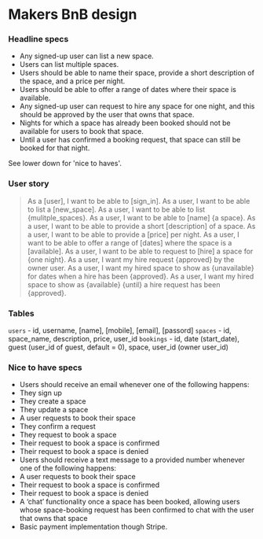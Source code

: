 # Makers BnB design

### Headline specs

- Any signed-up user can list a new space.
- Users can list multiple spaces.
- Users should be able to name their space, provide a short description of the space, and a price per night.
- Users should be able to offer a range of dates where their space is available.
- Any signed-up user can request to hire any space for one night, and this should be approved by the user that owns that space.
- Nights for which a space has already been booked should not be available for users to book that space.
- Until a user has confirmed a booking request, that space can still be booked for that night.

See lower down for 'nice to haves'.

### User story

> As a [user], I want to be able to [sign_in].
> As a user, I want to be able to list a [new_space].
> As a user, I want to be able to list {mulitple_spaces}.
> As a user, I want to be able to [name] {a space}.
> As a user, I want to be able to provide a short [description] of a space.
> As a user, I want to be able to provide a [price] per night.
> As a user, I want to be able to offer a range of [dates] where the space is a [available].
> As a user, I want to be able to request to [hire] a space for {one night}.
> As a user, I want my hire request {approved} by the owner user.
> As a user, I want my hired space to show as {unavailable} for dates when a hire has been {approved}.
> As a user, I want my hired space to show as {available} {until} a hire request has been {approved}.

### Tables

`users` - id, username, [name], [mobile], [email], [passord]
`spaces` - id, space_name, description, price, user_id
`bookings` - id, date (start_date), guest (user_id of guest, default = 0), space, user_id (owner user_id)

### Nice to have specs

- Users should receive an email whenever one of the following happens:
 - They sign up
 - They create a space
 - They update a space
 - A user requests to book their space
 - They confirm a request
 - They request to book a space
 - Their request to book a space is confirmed
 - Their request to book a space is denied
- Users should receive a text message to a provided number whenever one of the following happens:
 - A user requests to book their space
 - Their request to book a space is confirmed
 - Their request to book a space is denied
- A ‘chat’ functionality once a space has been booked, allowing users whose space-booking request has been confirmed to chat with the user that owns that space
- Basic payment implementation though Stripe.